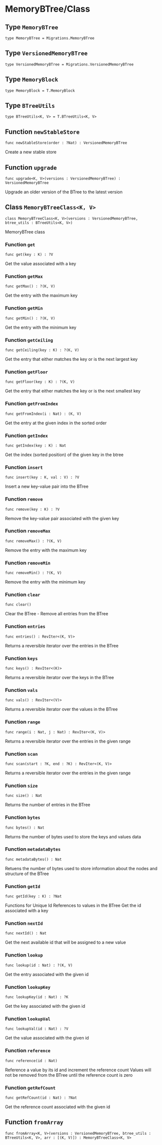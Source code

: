 # MemoryBTree/Class

## Type `MemoryBTree`
``` motoko no-repl
type MemoryBTree = Migrations.MemoryBTree
```


## Type `VersionedMemoryBTree`
``` motoko no-repl
type VersionedMemoryBTree = Migrations.VersionedMemoryBTree
```


## Type `MemoryBlock`
``` motoko no-repl
type MemoryBlock = T.MemoryBlock
```


## Type `BTreeUtils`
``` motoko no-repl
type BTreeUtils<K, V> = T.BTreeUtils<K, V>
```


## Function `newStableStore`
``` motoko no-repl
func newStableStore(order : ?Nat) : VersionedMemoryBTree
```

Create a new stable store

## Function `upgrade`
``` motoko no-repl
func upgrade<K, V>(versions : VersionedMemoryBTree) : VersionedMemoryBTree
```

Upgrade an older version of the BTree to the latest version 

## Class `MemoryBTreeClass<K, V>`

``` motoko no-repl
class MemoryBTreeClass<K, V>(versions : VersionedMemoryBTree, btree_utils : BTreeUtils<K, V>)
```

MemoryBTree class

### Function `get`
``` motoko no-repl
func get(key : K) : ?V
```

Get the value associated with a key


### Function `getMax`
``` motoko no-repl
func getMax() : ?(K, V)
```

Get the entry with the maximum key


### Function `getMin`
``` motoko no-repl
func getMin() : ?(K, V)
```

Get the entry with the minimum key


### Function `getCeiling`
``` motoko no-repl
func getCeiling(key : K) : ?(K, V)
```

Get the entry that either matches the key or is the next largest key


### Function `getFloor`
``` motoko no-repl
func getFloor(key : K) : ?(K, V)
```

Get the entry that either matches the key or is the next smallest key


### Function `getFromIndex`
``` motoko no-repl
func getFromIndex(i : Nat) : (K, V)
```

Get the entry at the given index in the sorted order


### Function `getIndex`
``` motoko no-repl
func getIndex(key : K) : Nat
```

Get the index (sorted position) of the given key in the btree


### Function `insert`
``` motoko no-repl
func insert(key : K, val : V) : ?V
```

Insert a new key-value pair into the BTree


### Function `remove`
``` motoko no-repl
func remove(key : K) : ?V
```

Remove the key-value pair associated with the given key


### Function `removeMax`
``` motoko no-repl
func removeMax() : ?(K, V)
```

Remove the entry with the maximum key


### Function `removeMin`
``` motoko no-repl
func removeMin() : ?(K, V)
```

Remove the entry with the minimum key


### Function `clear`
``` motoko no-repl
func clear()
```

Clear the BTree - Remove all entries from the BTree


### Function `entries`
``` motoko no-repl
func entries() : RevIter<(K, V)>
```

Returns a reversible iterator over the entries in the BTree


### Function `keys`
``` motoko no-repl
func keys() : RevIter<(K)>
```

Returns a reversible iterator over the keys in the BTree


### Function `vals`
``` motoko no-repl
func vals() : RevIter<(V)>
```

Returns a reversible iterator over the values in the BTree


### Function `range`
``` motoko no-repl
func range(i : Nat, j : Nat) : RevIter<(K, V)>
```

Returns a reversible iterator over the entries in the given range


### Function `scan`
``` motoko no-repl
func scan(start : ?K, end : ?K) : RevIter<(K, V)>
```

Returns a reversible iterator over the entries in the given range


### Function `size`
``` motoko no-repl
func size() : Nat
```

Returns the number of entries in the BTree


### Function `bytes`
``` motoko no-repl
func bytes() : Nat
```

Returns the number of bytes used to store the keys and values data


### Function `metadataBytes`
``` motoko no-repl
func metadataBytes() : Nat
```

Retuens the number of bytes used to store information about the nodes and structure of the BTree


### Function `getId`
``` motoko no-repl
func getId(key : K) : ?Nat
```

Functions for Unique Id References to values in the BTree
Get the id associated with a key


### Function `nextId`
``` motoko no-repl
func nextId() : Nat
```

Get the next available id that will be assigned to a new value


### Function `lookup`
``` motoko no-repl
func lookup(id : Nat) : ?(K, V)
```

Get the entry associated with the given id


### Function `lookupKey`
``` motoko no-repl
func lookupKey(id : Nat) : ?K
```

Get the key associated with the given id


### Function `lookupVal`
``` motoko no-repl
func lookupVal(id : Nat) : ?V
```

Get the value associated with the given id


### Function `reference`
``` motoko no-repl
func reference(id : Nat)
```

Reference a value by its id and increment the reference count
Values will not be removed from the BTree until the reference count is zero


### Function `getRefCount`
``` motoko no-repl
func getRefCount(id : Nat) : ?Nat
```

Get the reference count associated with the given id

## Function `fromArray`
``` motoko no-repl
func fromArray<K, V>(versions : VersionedMemoryBTree, btree_utils : BTreeUtils<K, V>, arr : [(K, V)]) : MemoryBTreeClass<K, V>
```


